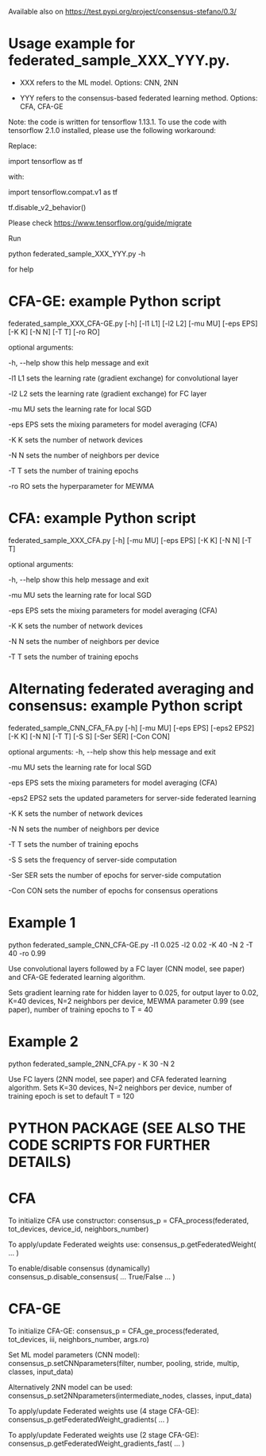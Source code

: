 Available also on 
https://test.pypi.org/project/consensus-stefano/0.3/

# Usage example for federated_sample_XXX_YYY.py.

- XXX refers to the ML model. Options: CNN, 2NN

- YYY refers to the consensus-based federated learning method. Options: CFA, CFA-GE

Note: the code is written for tensorflow 1.13.1. To use the code with tensorflow 2.1.0 installed, please use the following workaround:

Replace:

import tensorflow as tf

with:

import tensorflow.compat.v1 as tf

tf.disable_v2_behavior()

Please check https://www.tensorflow.org/guide/migrate

Run 

python federated_sample_XXX_YYY.py -h 

for help 

# CFA-GE: example Python script
federated_sample_XXX_CFA-GE.py [-h] [-l1 L1] [-l2 L2] [-mu MU]
                                [-eps EPS] [-K K] [-N N] [-T T]
                                [-ro RO]

optional arguments:

  -h, --help  show this help message and exit
  
  -l1 L1      sets the learning rate (gradient exchange) for convolutional
              layer
              
  -l2 L2      sets the learning rate (gradient exchange) for FC layer
  
  -mu MU      sets the learning rate for local SGD
  
  -eps EPS    sets the mixing parameters for model averaging (CFA)
  
  -K K        sets the number of network devices
  
  -N N        sets the number of neighbors per device
  
  -T T        sets the number of training epochs
  
  -ro RO      sets the hyperparameter for MEWMA

# CFA: example Python script
federated_sample_XXX_CFA.py [-h] [-mu MU]
                                [-eps EPS] [-K K] [-N N] [-T T]

optional arguments:

  -h, --help  show this help message and exit
  
  -mu MU      sets the learning rate for local SGD
  
  -eps EPS    sets the mixing parameters for model averaging (CFA)
  
  -K K        sets the number of network devices
  
  -N N        sets the number of neighbors per device
  
  -T T        sets the number of training epochs

# Alternating federated averaging and consensus: example Python script
federated_sample_CNN_CFA_FA.py [-h] [-mu MU] [-eps EPS] [-eps2 EPS2]
                                      [-K K] [-N N] [-T T] [-S S] [-Ser SER]
                                      [-Con CON]

optional arguments:
  -h, --help  show this help message and exit
  
  -mu MU      sets the learning rate for local SGD
  
  -eps EPS    sets the mixing parameters for model averaging (CFA)
  
  -eps2 EPS2  sets the updated parameters for server-side federated learning
  
  -K K        sets the number of network devices
  
  -N N        sets the number of neighbors per device
  
  -T T        sets the number of training epochs
  
  -S S        sets the frequency of server-side computation
  
  -Ser SER    sets the number of epochs for server-side computation
  
  -Con CON    sets the number of epochs for consensus operations


# Example 1 

python federated_sample_CNN_CFA-GE.py -l1 0.025 -l2 0.02 -K 40 -N 2 -T 40 -ro 0.99

Use convolutional layers followed by a FC layer (CNN model, see paper) and CFA-GE federated learning algorithm. 

Sets gradient learning rate for hidden layer to 0.025, for output layer to 0.02, K=40 devices, N=2 neighbors per device, MEWMA parameter 0.99 (see paper), number of training epochs to T = 40


# Example 2

python federated_sample_2NN_CFA.py - K 30 -N 2

Use FC layers (2NN model, see paper) and CFA federated learning algorithm. Sets K=30 devices, N=2 neighbors per device, number of training epoch is set to default T = 120


# PYTHON PACKAGE (SEE ALSO THE CODE SCRIPTS FOR FURTHER DETAILS)

# CFA

To initialize CFA use constructor:
    consensus_p = CFA_process(federated, tot_devices, device_id, neighbors_number)
    
To apply/update Federated weights use:
    consensus_p.getFederatedWeight( ... )		

To enable/disable consensus (dynamically)
    consensus_p.disable_consensus( ... True/False ... )

# CFA-GE

To initialize CFA-GE:
    consensus_p = CFA_ge_process(federated, tot_devices, iii, neighbors_number, args.ro)
    
Set ML model parameters (CNN model):
    consensus_p.setCNNparameters(filter, number, pooling, stride, multip, classes, input_data)
    
Alternatively 2NN model can be used:
    consensus_p.set2NNparameters(intermediate_nodes, classes, input_data)
    
To apply/update Federated weights use (4 stage CFA-GE):
    consensus_p.getFederatedWeight_gradients( ... )		
    
To apply/update Federated weights use (2 stage CFA-GE):
    consensus_p.getFederatedWeight_gradients_fast( ... )	
